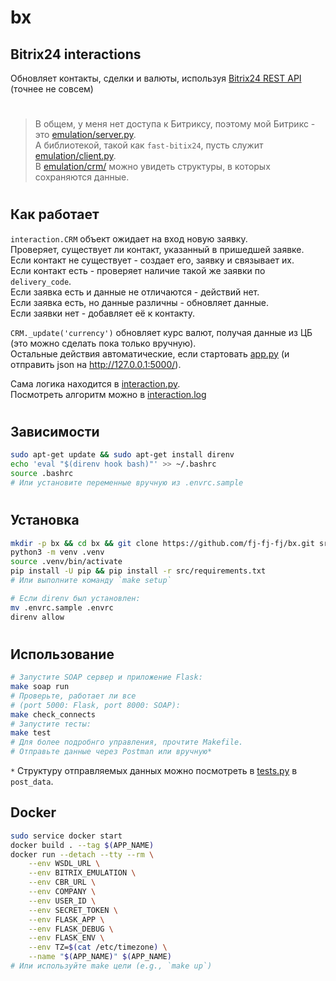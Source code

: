 # bx

## Bitrix24 interactions
Обновляет контакты, сделки и валюты, используя [Bitrix24 REST API](https://dev.1c-bitrix.ru/rest_help/index.php)  
(точнее не совсем)
#
> В общем, у меня нет доступа к Битриксу, поэтому мой Битрикс - это [emulation/server.py](emulation/server.py).  
А библиотекой, такой как  `fast-bitix24`, пусть служит [emulation/client.py](emulation/client.py).  
В [emulation/crm/](emulation/crm/) можно увидеть структуры, в которых сохраняются данные.

#
## Как работает
`interaction.CRM` объект ожидает на вход новую заявку.  
Проверяет, существует ли контакт, указанный в пришедшей заявке.  
Если контакт не существует - создает его, заявку и связывает их.  
Если контакт есть - проверяет наличие такой же заявки по `delivery_code`.  
Если заявка есть и данные не отличаются - действий нет.  
Если заявка есть, но данные различны - обновляет данные.  
Если заявки нет - добавляет её к контакту.  
  
`CRM._update('currency')` обновляет курс валют, получая данные из ЦБ (это можно сделать пока только вручную).  
Остальные действия автоматические, если стартовать [app.py](app.py) (и отправить json на http://127.0.0.1:5000/).  
   
Сама логика находится в [interaction.py](interaction.py).  
Посмотреть алгоритм можно в [interaction.log](interaction.log)  

#
## Зависимости
```bash
sudo apt-get update && sudo apt-get install direnv
echo 'eval "$(direnv hook bash)"' >> ~/.bashrc
source .bashrc
# Или установите переменные вручную из .envrc.sample
```

#
## Установка
```bash
mkdir -p bx && cd bx && git clone https://github.com/fj-fj-fj/bx.git src
python3 -m venv .venv
source .venv/bin/activate
pip install -U pip && pip install -r src/requirements.txt
# Или выполните команду `make setup`

# Если direnv был установлен:
mv .envrc.sample .envrc
direnv allow
```

#
## Использование

```bash
# Запустите SOAP сервер и приложение Flask:
make soap run
# Проверьте, работает ли все
# (port 5000: Flask, port 8000: SOAP):
make check_connects
# Запустите тесты:
make test
# Для более подробнго управления, прочтите Makefile.
# Отправьте данные через Postman или вручную*
```
`*` Структуру отправляемых данных можно посмотреть в [tests.py](tests.py) в `post_data`.  

## Docker
```bash
sudo service docker start
docker build . --tag $(APP_NAME)
docker run --detach --tty --rm \
	--env WSDL_URL \
	--env BITRIX_EMULATION \
	--env CBR_URL \
	--env COMPANY \
	--env USER_ID \
	--env SECRET_TOKEN \
	--env FLASK_APP \
	--env FLASK_DEBUG \
	--env FLASK_ENV \
	--env TZ=$(cat /etc/timezone) \
	--name "$(APP_NAME)" $(APP_NAME)
# Или используйте make цели (e.g., `make up`)
```